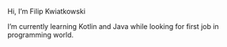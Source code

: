 Hi, I’m Filip Kwiatkowski

I’m currently learning Kotlin and Java while looking for first job in programming world.

<!---
filip-kwiatkowski/filip-kwiatkowski is a ✨ special ✨ repository because its `README.md` (this file) appears on your GitHub profile.
You can click the Preview link to take a look at your changes.
--->
